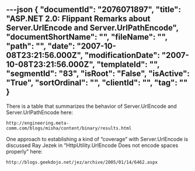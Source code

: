 ---json
{
  "documentId": "2076071897",
  "title": "ASP.NET 2.0: Flippant Remarks about Server.UrlEncode and Server.UrlPathEncode",
  "documentShortName": "",
  "fileName": "",
  "path": "",
  "date": "2007-10-08T23:21:56.000Z",
  "modificationDate": "2007-10-08T23:21:56.000Z",
  "templateId": "",
  "segmentId": "83",
  "isRoot": "False",
  "isActive": "True",
  "sortOrdinal": "",
  "clientId": "",
  "tag": ""
}
---

There is a table that summarizes the behavior of Server.UrlEncode and Server.UrlPathEncode here:

    http://engineering.meta-comm.com/blogs/misha/content/binary/results.html

One approach to establishing a kind of “coverage” with Server.UrlEncode is discussed Ray Jezek in “HttpUtility.UrlEncode Does not encode spaces properly” here:

    http://blogs.geekdojo.net/jez/archive/2005/01/14/6462.aspx
